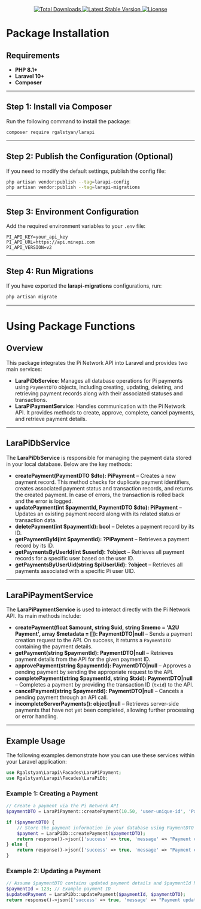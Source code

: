 <p align="center">
    <a href="https://packagist.org/packages/rgalstyan/larapi">
        <img src="https://img.shields.io/packagist/dt/rgalstyan/larapi" alt="Total Downloads">
    </a>
    <a href="https://packagist.org/packages/rgalstyan/larapi">
        <img src="https://img.shields.io/packagist/v/rgalstyan/larapi" alt="Latest Stable Version">
    </a>
    <a href="https://packagist.org/packages/rgalstyan/larapi">
        <img src="https://img.shields.io/packagist/l/rgalstyan/larapi" alt="License">
    </a>
</p>

# Package Installation

## Requirements
- **PHP 8.1+**
- **Laravel 10+**
- **Composer**

---

## Step 1: Install via Composer
Run the following command to install the package:

```bash
composer require rgalstyan/larapi
```

---

## **Step 2: Publish the Configuration (Optional)**
If you need to modify the default settings, publish the config file:

```bash
php artisan vendor:publish --tag=larapi-config
php artisan vendor:publish --tag=larapi-migrations
```

---

## Step 3: Environment Configuration
Add the required environment variables to your `.env` file:

```env
PI_API_KEY=your_api_key
PI_API_URL=https://api.minepi.com
PI_API_VERSION=v2
```

---

## Step 4: Run Migrations
If you have exported the **larapi-migrations** configurations, run:

```bash
php artisan migrate
```

---

# Using Package Functions

## Overview
This package integrates the Pi Network API into Laravel and provides two main services:

- **LaraPiDbService**: Manages all database operations for Pi payments using `PaymentDTO` objects, including creating, updating, deleting, and retrieving payment records along with their associated statuses and transactions.
- **LaraPiPaymentService**: Handles communication with the Pi Network API. It provides methods to create, approve, complete, cancel payments, and retrieve payment details.

---

## **LaraPiDbService**

The **LaraPiDbService** is responsible for managing the payment data stored in your local database. Below are the key methods:

- **createPayment(PaymentDTO $dto): PiPayment** – Creates a new payment record. This method checks for duplicate payment identifiers, creates associated payment status and transaction records, and returns the created payment. In case of errors, the transaction is rolled back and the error is logged.
- **updatePayment(int \$paymentId, PaymentDTO \$dto): PiPayment** – Updates an existing payment record along with its related status or transaction data.
- **deletePayment(int $paymentId): bool** – Deletes a payment record by its ID.
- **getPaymentById(int $paymentId): ?PiPayment** – Retrieves a payment record by its ID.
- **getPaymentsByUserId(int $userId): ?object** – Retrieves all payment records for a specific user based on the user ID.
- **getPaymentsByUserUid(string $piUserUid): ?object** – Retrieves all payments associated with a specific Pi user UID.

---

## **LaraPiPaymentService**

The **LaraPiPaymentService** is used to interact directly with the Pi Network API. Its main methods include:

- **createPayment(float \$amount, string \$uid, string \$memo = 'A2U Payment', array $metadata = []): PaymentDTO|null** – Sends a payment creation request to the API. On success, it returns a `PaymentDTO` containing the payment details.
- **getPayment(string $paymentId): PaymentDTO|null** – Retrieves payment details from the API for the given payment ID.
- **approvePayment(string $paymentId): PaymentDTO|null** – Approves a pending payment by sending the appropriate request to the API.
- **completePayment(string \$paymentId, string $txid): PaymentDTO|null** – Completes a payment by providing the transaction ID (`txid`) to the API.
- **cancelPayment(string $paymentId): PaymentDTO|null** – Cancels a pending payment through an API call.
- **incompleteServerPayments(): object|null** – Retrieves server-side payments that have not yet been completed, allowing further processing or error handling.

---

## Example Usage

The following examples demonstrate how you can use these services within your Laravel application:

```php
use Rgalstyan\Larapi\Facades\LaraPiPayment;
use Rgalstyan\Larapi\Facades\LaraPiDb;
```

### Example 1: Creating a Payment

```php
// Create a payment via the Pi Network API
$paymentDTO = LaraPiPayment::createPayment(10.50, 'user-unique-id', 'Payment for Order #1234', ['order_id' => 1234]);

if ($paymentDTO) {
    // Store the payment information in your database using PaymentDTO
    $payment = LaraPiDb::createPayment($paymentDTO);
    return response()->json(['success' => true, 'message' => "Payment created successfully with ID: " . $payment->id]);
} else {
    return response()->json(['success' => true, 'message' => "Payment creation failed."]);
}
```

### Example 2: Updating a Payment

```php
// Assume $paymentDTO contains updated payment details and $paymentId holds the existing payment ID
$paymentId = 123; // Example payment ID
$updatedPayment = LaraPiDb::updatePayment($paymentId, $paymentDTO);
return response()->json(['success' => true, 'message' => "Payment updated successfully."]);
```
